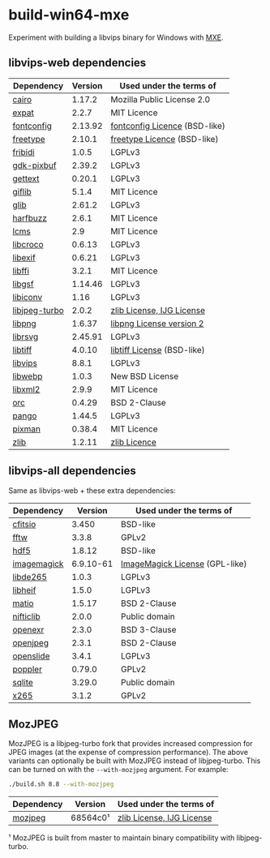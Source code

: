 # build-win64-mxe

Experiment with building a libvips binary for Windows with [MXE](https://github.com/mxe/mxe).

## libvips-web dependencies
| Dependency      | Version   | Used under the terms of         |
|-----------------|-----------|---------------------------------|
| [cairo]         | 1.17.2    | Mozilla Public License 2.0      |
| [expat]         | 2.2.7     | MIT Licence                     |
| [fontconfig]    | 2.13.92   | [fontconfig Licence] (BSD-like) |
| [freetype]      | 2.10.1    | [freetype Licence] (BSD-like)   |
| [fribidi]       | 1.0.5     | LGPLv3                          |
| [gdk-pixbuf]    | 2.39.2    | LGPLv3                          |
| [gettext]       | 0.20.1    | LGPLv3                          |
| [giflib]        | 5.1.4     | MIT Licence                     |
| [glib]          | 2.61.2    | LGPLv3                          |
| [harfbuzz]      | 2.6.1     | MIT Licence                     |
| [lcms]          | 2.9       | MIT Licence                     |
| [libcroco]      | 0.6.13    | LGPLv3                          |
| [libexif]       | 0.6.21    | LGPLv3                          |
| [libffi]        | 3.2.1     | MIT Licence                     |
| [libgsf]        | 1.14.46   | LGPLv3                          |
| [libiconv]      | 1.16      | LGPLv3                          |
| [libjpeg-turbo] | 2.0.2     | [zlib License, IJG License]     |
| [libpng]        | 1.6.37    | [libpng License version 2]      |
| [librsvg]       | 2.45.91   | LGPLv3                          |
| [libtiff]       | 4.0.10    | [libtiff License] (BSD-like)    |
| [libvips]       | 8.8.1     | LGPLv3                          |
| [libwebp]       | 1.0.3     | New BSD License                 |
| [libxml2]       | 2.9.9     | MIT Licence                     |
| [orc]           | 0.4.29    | BSD 2-Clause                    |
| [pango]         | 1.44.5    | LGPLv3                          |
| [pixman]        | 0.38.4    | MIT Licence                     |
| [zlib]          | 1.2.11    | [zlib Licence]                  |

[cairo]: https://cairographics.org/
[expat]: https://github.com/libexpat/libexpat
[fontconfig]: https://www.fontconfig.org/
[fontconfig Licence]: https://cgit.freedesktop.org/fontconfig/tree/COPYING
[freetype]: https://www.freetype.org/
[freetype Licence]: http://git.savannah.gnu.org/cgit/freetype/freetype2.git/tree/docs/FTL.TXT
[fribidi]: https://github.com/fribidi/fribidi
[gdk-pixbuf]: https://github.com/GNOME/gdk-pixbuf
[gettext]: https://www.gnu.org/software/gettext/
[giflib]: https://sourceforge.net/projects/giflib/
[glib]: https://github.com/GNOME/glib
[harfbuzz]: https://github.com/harfbuzz/harfbuzz
[lcms]: https://github.com/mm2/Little-CMS
[libcroco]: https://github.com/GNOME/libcroco
[libexif]: https://github.com/libexif/libexif
[libffi]: https://sourceware.org/libffi/
[libgsf]: https://github.com/GNOME/libgsf
[libiconv]: https://www.gnu.org/software/libiconv/
[libjpeg-turbo]: https://github.com/libjpeg-turbo/libjpeg-turbo
[zlib License, IJG License]: https://github.com/libjpeg-turbo/libjpeg-turbo/blob/master/LICENSE.md
[libpng]: https://github.com/glennrp/libpng
[libpng License version 2]: http://www.libpng.org/pub/png/src/libpng-LICENSE.txt
[librsvg]: https://github.com/GNOME/librsvg
[libtiff]: http://www.simplesystems.org/libtiff/
[libtiff License]: http://www.simplesystems.org/libtiff/misc.html
[libvips]: https://github.com/libvips/libvips
[libwebp]: https://github.com/webmproject/libwebp
[libxml2]: https://github.com/GNOME/libxml2
[orc]: https://github.com/GStreamer/orc
[pango]: https://www.pango.org/
[pixman]: http://www.pixman.org/
[zlib]: https://zlib.net/
[zlib Licence]: https://github.com/madler/zlib/blob/master/zlib.h

## libvips-all dependencies
Same as libvips-web + these extra dependencies:

| Dependency      | Version   | Used under the terms of          |
|-----------------|-----------|----------------------------------|
| [cfitsio]       | 3.450     | BSD-like                         |
| [fftw]          | 3.3.8     | GPLv2                            |
| [hdf5]          | 1.8.12    | BSD-like                         |
| [imagemagick]   | 6.9.10-61 | [ImageMagick License] (GPL-like) |
| [libde265]      | 1.0.3     | LGPLv3                           |
| [libheif]       | 1.5.0     | LGPLv3                           |
| [matio]         | 1.5.17    | BSD 2-Clause                     |
| [nifticlib]     | 2.0.0     | Public domain                    |
| [openexr]       | 2.3.0     | BSD 3-Clause                     |
| [openjpeg]      | 2.3.1     | BSD 2-Clause                     |
| [openslide]     | 3.4.1     | LGPLv3                           |
| [poppler]       | 0.79.0    | GPLv2                            |
| [sqlite]        | 3.29.0    | Public domain                    |
| [x265]          | 3.1.2     | GPLv2                            |

[cfitsio]: https://heasarc.gsfc.nasa.gov/fitsio/
[hdf5]: https://www.hdfgroup.org/solutions/hdf5/
[fftw]: https://github.com/FFTW/fftw3
[imagemagick]: https://github.com/ImageMagick/ImageMagick6
[libde265]: https://github.com/strukturag/libde265
[libheif]: https://github.com/strukturag/libheif
[ImageMagick License]: https://www.imagemagick.org/script/license.php
[matio]: https://github.com/tbeu/matio
[nifticlib]: https://nifti.nimh.nih.gov/
[openexr]: https://github.com/openexr/openexr
[openjpeg]: http://www.openjpeg.org/
[openslide]: https://github.com/openslide/openslide
[poppler]: https://poppler.freedesktop.org/
[sqlite]: https://www.sqlite.org/
[x265]: http://x265.org/

## MozJPEG
MozJPEG is a libjpeg-turbo fork that provides increased compression for JPEG images
(at the expense of compression performance). The above variants can optionally be built
with MozJPEG instead of libjpeg-turbo. This can be turned on with the `--with-mozjpeg`
argument. For example:

```bash
./build.sh 8.8 --with-mozjpeg
```

| Dependency      | Version   | Used under the terms of          |
|-----------------|-----------|----------------------------------|
| [mozjpeg]       | 68564c0¹  | [zlib License, IJG License]      |

¹ MozJPEG is built from master to maintain binary compatibility with libjpeg-turbo.

[mozjpeg]: https://github.com/mozilla/mozjpeg
